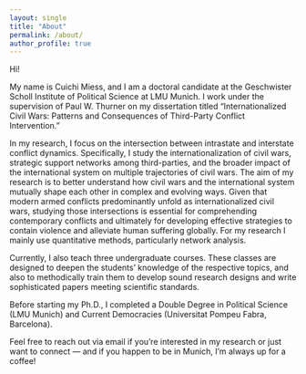 ```yaml
---
layout: single
title: "About"
permalink: /about/
author_profile: true
---
```


Hi!

My name is Cuichi Miess, and I am a doctoral candidate at the Geschwister Scholl Institute of Political Science at LMU Munich.
I work under the supervision of Paul W. Thurner on my dissertation titled “Internationalized Civil Wars: Patterns and Consequences of Third-Party Conflict Intervention.”

In my research, I focus on the intersection between intrastate and interstate conflict dynamics. Specifically, I study the internationalization of civil wars, strategic support networks among third-parties, and the broader impact of the international system on multiple trajectories of civil wars. The aim of my research is to better understand how civil wars and the international system mutually shape each other in complex and evolving ways. Given that modern armed conflicts predominantly unfold as internationalized civil wars, studying those intersections is essential for comprehending contemporary conflicts and ultimately for developing effective strategies to contain violence and alleviate human suffering globally. For my research I mainly use quantitative methods, particularly network analysis.

Currently, I also teach three undergraduate courses. These classes are designed to deepen the students’ knowledge of the respective topics, and also to methodically train them to develop sound research designs and write sophisticated papers meeting scientific standards.

Before starting my Ph.D., I completed a Double Degree in Political Science (LMU Munich) and Current Democracies (Universitat Pompeu Fabra, Barcelona).

Feel free to reach out via email if you’re interested in my research or just want to connect — and if you happen to be in Munich, I’m always up for a coffee!
